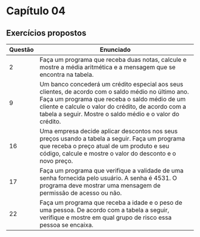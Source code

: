 # Capítulo 04
## Exercícios propostos
|Questão|Enunciado|
|-------|---------|
|2|Faça um programa que receba duas notas, calcule e mostre a média aritmética e a mensagem que se encontra na tabela.|
|9|Um banco concederá um crédito especial aos seus clientes, de acordo com o saldo médio no último ano. Faça um programa que receba o saldo médio de um cliente e calcule o valor do crédito, de acordo com a tabela a seguir. Mostre o saldo médio e o valor do crédito.|
|16|Uma empresa decide aplicar descontos nos seus preços usando a tabela a seguir. Faça um programa que receba o preço atual de um produto e seu código, calcule e mostre o valor do desconto e o novo preço.|
|17|Faça um programa que verifique a validade de uma senha fornecida pelo usuário. A senha é 4531. O programa deve mostrar uma mensagem de permissão de acesso ou não.|
|22|Faça um programa que receba a idade e o peso de uma pessoa. De acordo com a tabela a seguir, verifique e mostre em qual grupo de risco essa pessoa se encaixa.|
